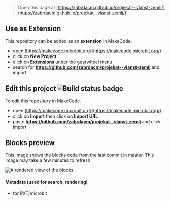 
> Open this page at [https://zabrdacm.github.io/projekat--vlanst-zemlj/](https://zabrdacm.github.io/projekat--vlanst-zemlj/)

## Use as Extension

This repository can be added as an **extension** in MakeCode.

* open [https://makecode.microbit.org/](https://makecode.microbit.org/)
* click on **New Project**
* click on **Extensions** under the gearwheel menu
* search for **https://github.com/zabrdacm/projekat--vlanst-zemlj** and import

## Edit this project ![Build status badge](https://github.com/zabrdacm/projekat--vlanst-zemlj/workflows/MakeCode/badge.svg)

To edit this repository in MakeCode.

* open [https://makecode.microbit.org/](https://makecode.microbit.org/)
* click on **Import** then click on **Import URL**
* paste **https://github.com/zabrdacm/projekat--vlanst-zemlj** and click import

## Blocks preview

This image shows the blocks code from the last commit in master.
This image may take a few minutes to refresh.

![A rendered view of the blocks](https://github.com/zabrdacm/projekat--vlanst-zemlj/raw/master/.github/makecode/blocks.png)

#### Metadata (used for search, rendering)

* for PXT/microbit
<script src="https://makecode.com/gh-pages-embed.js"></script><script>makeCodeRender("{{ site.makecode.home_url }}", "{{ site.github.owner_name }}/{{ site.github.repository_name }}");</script>

